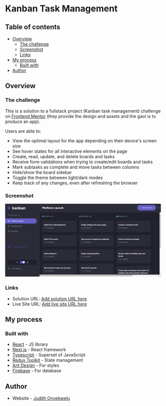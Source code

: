 # Kanban Task Management

## Table of contents

- [Overview](#overview)
  - [The challenge](#the-challenge)
  - [Screenshot](#screenshot)
  - [Links](#links)
- [My process](#my-process)
  - [Built with](#built-with)
- [Author](#author)

## Overview

### The challenge

This is a solution to a fullstack project (Kanban task management) challenge on [Frontend Mentor](https://www.frontendmentor.io/challenges/kanban-task-management-web-app-wgQLt-HlbB) (they provide the design and assets and the gaol is to produce an app).

Users are able to:

- View the optimal layout for the app depending on their device's screen size
- See hover states for all interactive elements on the page
- Create, read, update, and delete boards and tasks
- Receive form validations when trying to create/edit boards and tasks
- Mark subtasks as complete and move tasks between columns
- Hide/show the board sidebar
- Toggle the theme between light/dark modes
- Keep track of any changes, even after refreshing the browser

### Screenshot

![](./web-app-screen-shot.PNG)

### Links

- Solution URL: [Add solution URL here](https://github.com/mmajudith/kanban-task-management)
- Live Site URL: [Add live site URL here](https://kanban-task-management-zeta.vercel.app/)

## My process

### Built with

- [React](https://reactjs.org/) - JS library
- [Next.js](https://nextjs.org/) - React framework
- [Typescript](https://typescriptlang.org) - Superset of JavaScript
- [Redux Toolkit](https://redux-toolkit.js.org/) - State management
- [Ant Design](https://ant.design/) - For styles
- [Firebase](https://firebase.google.com/) - For database

## Author

- Website - [Judith Onyekwelu](https://judith-portfolio.vercel.app/)
